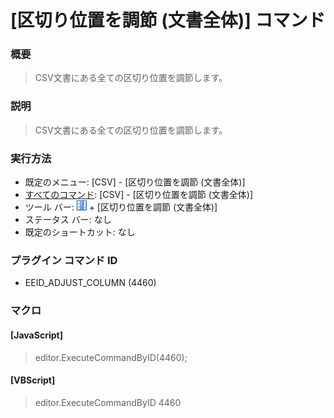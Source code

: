 # \[区切り位置を調節 (文書全体)\] コマンド

### 概要

> CSV文書にある全ての区切り位置を調節します。

### 説明

> CSV文書にある全ての区切り位置を調節します。

### 実行方法

- 既定のメニュー: \[CSV\] - \[区切り位置を調節 (文書全体)\]
- [すべてのコマンド](../../glossary/allcommands): \[CSV\] - \[区切り位置を調節 (文書全体)\]
- ツール バー: ![](../../images/columns_separators.gif) \+ \[区切り位置を調節 (文書全体)\]
- ステータス バー: なし
- 既定のショートカット: なし

### プラグイン コマンド ID

- EEID\_ADJUST\_COLUMN (4460)

### マクロ

#### \[JavaScript\]

> editor.ExecuteCommandByID(4460);

#### \[VBScript\]

> editor.ExecuteCommandByID 4460
